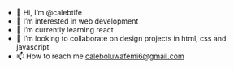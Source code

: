 - 👋 Hi, I’m @calebtife
- 👀 I’m interested in web development
- 🌱 I’m currently learning react 
- 💞️ I’m looking to collaborate on design projects in html, css and javascript
- 📫 How to reach me caleboluwafemi6@gmail.com

<!---
calebtife/calebtife is a ✨ special ✨ repository because its `README.md` (this file) appears on your GitHub profile.
You can click the Preview link to take a look at your changes.
--->

